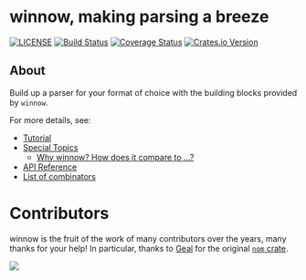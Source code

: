 # winnow, making parsing a breeze

[![LICENSE](https://img.shields.io/badge/license-MIT-blue.svg)](LICENSE)
[![Build Status](https://github.com/winnow-rs/winnow/actions/workflows/ci.yml/badge.svg)](https://github.com/winnow-rs/winnow/actions/workflows/ci.yml)
[![Coverage Status](https://coveralls.io/repos/github/winnow-rs/winnow/badge.svg?branch=main)](https://coveralls.io/github/winnow-rs/winnow?branch=main)
[![Crates.io Version](https://img.shields.io/crates/v/winnow.svg)](https://crates.io/crates/winnow)

## About

Build up a parser for your format of choice with the building blocks provided by `winnow`.

For more details, see:

- [Tutorial](https://docs.rs/winnow/latest/winnow/_tutorial/index.html)
- [Special Topics](https://docs.rs/winnow/latest/winnow/_topic/index.html)
  - [Why winnow? How does it compare to ...?](https://docs.rs/winnow/latest/winnow/_topic/why/index.html)
- [API Reference](https://docs.rs/winnow)
- [List of combinators](https://docs.rs/winnow/latest/winnow/combinator/index.html)

# Contributors

winnow is the fruit of the work of many contributors over the years, many
thanks for your help! In particular, thanks to [Geal](https://github.com/Geal)
for the original [`nom` crate](https://crates.io/crates/nom).

<a href="https://github.com/winnow-rs/winnow/graphs/contributors">
  <img src="https://contributors-img.web.app/image?repo=winnow-rs/winnow" />
</a>
